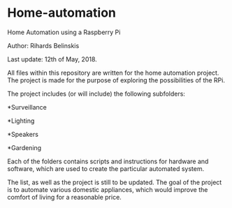 # Home-automation
Home Automation using a Raspberry Pi

Author: Rihards Belinskis

Last update: 12th of May, 2018.

All files within this repository are written for the home automation project.
The project is made for the purpose of exploring the possibilities of the RPi.

The project includes (or will include) the following subfolders:

*Surveillance

*Lighting

*Speakers

*Gardening

Each of the folders contains scripts and instructions for hardware and software,
which are used to create the particular automated system.

The list, as well as the project is still to be updated. The goal of the project is to automate various domestic appliances, which would improve the comfort of living for a reasonable price.
